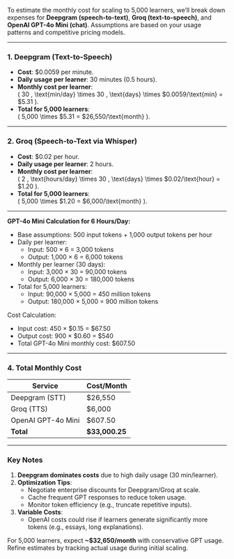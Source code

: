 To estimate the monthly cost for scaling to 5,000 learners, we’ll break down expenses for **Deepgram (speech-to-text)**, **Groq (text-to-speech)**, and **OpenAI GPT-4o Mini (chat)**. Assumptions are based on your usage patterns and competitive pricing models.

---

### **1. Deepgram (Text-to-Speech)**  
- **Cost**: $0.0059 per minute.  
- **Daily usage per learner**: 30 minutes (0.5 hours).  
- **Monthly cost per learner**:  
  \( 30 \, \text{min/day} \times 30 \, \text{days} \times \$0.0059/\text{min} = \$5.31 \).  
- **Total for 5,000 learners**:  
  \( 5,000 \times \$5.31 = \$26,550/\text{month} \).  

---

### **2. Groq (Speech-to-Text via Whisper)**  
- **Cost**: $0.02 per hour.  
- **Daily usage per learner**: 2 hours.  
- **Monthly cost per learner**:  
  \( 2 \, \text{hours/day} \times 30 \, \text{days} \times \$0.02/\text{hour} = \$1.20 \).  
- **Total for 5,000 learners**:  
  \( 5,000 \times \$1.20 = \$6,000/\text{month} \).  

---


**GPT-4o Mini Calculation for 6 Hours/Day:**
- Base assumptions: 500 input tokens + 1,000 output tokens per hour
- Daily per learner: 
  - Input: 500 × 6 = 3,000 tokens
  - Output: 1,000 × 6 = 6,000 tokens
- Monthly per learner (30 days):
  - Input: 3,000 × 30 = 90,000 tokens
  - Output: 6,000 × 30 = 180,000 tokens
- Total for 5,000 learners:
  - Input: 90,000 × 5,000 = 450 million tokens
  - Output: 180,000 × 5,000 = 900 million tokens

Cost Calculation:
- Input cost: 450 × $0.15 = $67.50
- Output cost: 900 × $0.60 = $540
- Total GPT-4o Mini monthly cost: $607.50

---

### **4. Total Monthly Cost**  
| **Service**       | **Cost/Month** |  
|--------------------|----------------|  
| Deepgram (STT)     | \$26,550       |  
| Groq (TTS)         | \$6,000        |  
| OpenAI GPT-4o Mini | \$607.50       |  
| **Total**          | **\$33,000.25**|  

---

### **Key Notes**  
1. **Deepgram dominates costs** due to high daily usage (30 min/learner).  
2. **Optimization Tips**:  
   - Negotiate enterprise discounts for Deepgram/Groq at scale.  
   - Cache frequent GPT responses to reduce token usage.  
   - Monitor token efficiency (e.g., truncate repetitive inputs).  
3. **Variable Costs**:  
   - OpenAI costs could rise if learners generate significantly more tokens (e.g., essays, long explanations).  

For 5,000 learners, expect **~\$32,650/month** with conservative GPT usage. Refine estimates by tracking actual usage during initial scaling.
